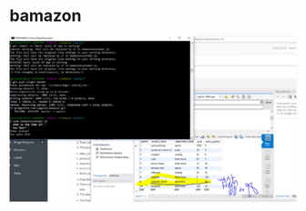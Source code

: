 # bamazon

![Before the purchase is made, the item in the table at position 9 has a stock quantity of 100. In Bash, the user requests to buy 2 of the item with ID 9.](https://github.com/zagara2/bamazon/blob/master/screenshots/db_table_after_purchase.JPG)
